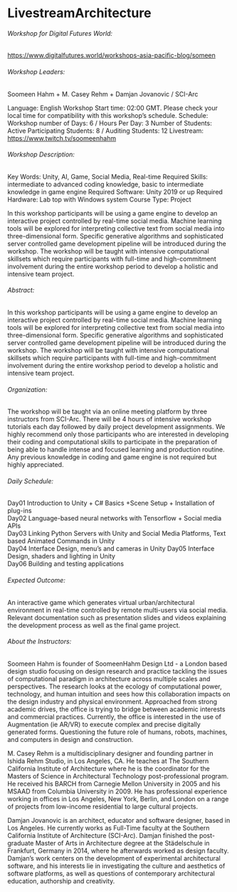 # LivestreamArchitecture

###### Workshop for Digital Futures World: 
https://www.digitalfutures.world/workshops-asia-pacific-blog/someen

###### Workshop Leaders:  
Soomeen Hahm + M. Casey Rehm + Damjan Jovanovic / SCI-Arc

Language: English
Workshop Start time: 02:00 GMT. Please check your local time for compatibility with this workshop’s schedule.
Schedule:  Workshop  number of Days: 6  / Hours Per Day: 3
Number of Students: Active Participating Students: 8  /  Auditing Students: 12
Livestream: https://www.twitch.tv/soomeenhahm

###### Workshop Description:
Key Words: Unity, AI, Game, Social Media, Real-time
Required Skills: intermediate to advanced coding knowledge, basic to intermediate knowledge in game engine 
Required Software:  Unity 2019 or up
Required Hardware: Lab top with Windows system
Course Type: Project

In this workshop participants will be using a game engine to develop an interactive project controlled by real-time social media. Machine learning tools will be explored for interpreting collective text from social media into three-dimensional form. Specific generative algorithms and sophisticated server controlled game development pipeline will be introduced during the workshop. The workshop will be taught with intensive computational skillsets which require participants with full-time and high-commitment involvement during the entire workshop period to develop a holistic and intensive team project.

###### Abstract: 
In this workshop participants will be using a game engine to develop an interactive project controlled by real-time social media. Machine learning tools will be explored for interpreting collective text from social media into three-dimensional form. Specific generative algorithms and sophisticated server controlled game development pipeline will be introduced during the workshop. The workshop will be taught with intensive computational skillsets which require participants with full-time and high-commitment involvement during the entire workshop period to develop a holistic and intensive team project.    

###### Organization: 
The workshop will be taught via an online meeting platform by three instructors from SCI-Arc. There will be 4 hours of intensive workshop tutorials each day followed by daily project development assignments. We highly recommend only those participants who are interested in developing their coding and computational skills to participate in the preparation of being able to handle intense and focused learning and production routine. Any previous knowledge in coding and game engine is not required but highly appreciated.   

###### Daily Schedule: 
Day01 Introduction to Unity + C# Basics +Scene Setup + Installation of plug-ins  
Day02 Language-based neural networks with Tensorflow + Social media APIs   
Day03 Linking Python Servers with Unity and Social Media Platforms, Text based Animated Commands in Unity  
Day04 Interface Design, menu’s and cameras in Unity 
Day05 Interface Design, shaders and lighting in Unity  
Day06 Building and testing applications 

###### Expected Outcome: 
An interactive game which generates virtual urban/architectural environment in real-time controlled by remote multi-users via social media. Relevant documentation such as presentation slides and videos explaining the development process as well as the final game project.

###### About the Instructors:

Soomeen Hahm is founder of SoomeenHahm Design Ltd - a London based design studio focusing on design research and practice tackling the issues of computational paradigm in architecture across multiple scales and perspectives. The research looks at the ecology of computational power, technology, and human intuition and sees how this collaboration impacts on the design industry and physical environment. Approached from strong academic drives, the office is trying to bridge between academic interests and commercial practices. Currently, the office is interested in the use of Augmentation (ie AR/VR) to execute complex and precise digitally generated forms. Questioning the future role of humans, robots, machines, and computers in design and construction.

M. Casey Rehm is a multidisciplinary designer and founding partner in Ishida Rehm Studio, in Los Angeles, CA. He teaches at The Southern California Institute of Architecture where he is the coordinator for the Masters of Science in Architectural Technology post-professional program. He received his BARCH from Carnegie Mellon University in 2005 and his MSAAD from Columbia University in 2009.  He has professional experience working in offices in Los Angeles, New York, Berlin, and London on a range of projects from low-income residential to large cultural projects. 

Damjan Jovanovic is an architect, educator and software designer, based in Los Angeles. He currently works as Full-Time faculty at the Southern California Institute of Architecture (SCI-Arc). Damjan finished the post-graduate Master of Arts in Architecture degree at the Städelschule in Frankfurt, Germany in 2014, where he afterwards worked as design faculty. Damjan’s work centers on the development of experimental architectural software, and his interests lie in investigating the culture and aesthetics of software platforms, as well as questions of contemporary architectural education, authorship and creativity.
